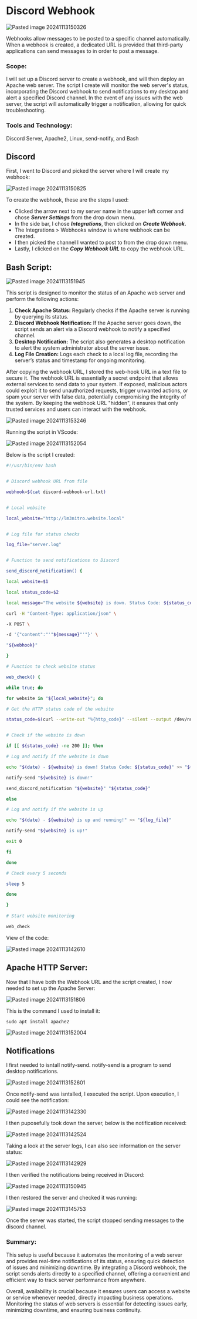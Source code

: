# Discord Webhook

![Pasted image 20241113150326](https://github.com/user-attachments/assets/e88053d0-39a4-4e90-8b1d-cf92f111307d)

Webhooks allow messages to be posted to a specific channel automatically. When a webhook is created, a dedicated URL is provided that third-party applications can send messages to in order to post a message.

### Scope: 

I will set up a Discord server to create a webhook, and will then deploy an Apache web server. The script I create will monitor the web server's status, incorporating the Discord webhook to send notifications to my desktop and alert a specified Discord channel. In the event of any issues with the web server, the script will automatically trigger a notification, allowing for quick troubleshooting. 

### Tools and Technology:
Discord Server, Apache2, Linux, send-notify, and Bash

## Discord

First, I went to Discord and picked the server where I will create my webhook: 

![Pasted image 20241113150825](https://github.com/user-attachments/assets/069b0973-a214-43d1-98f1-e149b68fa571)

To create the webhook, these are the steps I used: 
+ Clicked the arrow next to my server name in the upper left corner and chose ***Server Settings*** from the drop down menu.
+ In the side bar, I chose ***Integrations***, then clicked on ***Create Webhook***.
+ The Integrations > Webhooks window is where webhook can be created.
+ I then picked the channel I wanted to post to from the drop down menu.
+ Lastly, I clicked on the ***Copy Webhook URL*** to copy the webhook URL.

## Bash Script:

![Pasted image 20241113151945](https://github.com/user-attachments/assets/26a5668c-75d0-4f23-a9fd-0bd85a62467e)

This script is designed to monitor the status of an Apache web server and perform the following actions:

1. **Check Apache Status:** Regularly checks if the Apache server is running by querying its status.
2. **Discord Webhook Notification:** If the Apache server goes down, the script sends an alert via a Discord webhook to notify a specified channel.
3. **Desktop Notification:** The script also generates a desktop notification to alert the system administrator about the server issue.
4. **Log File Creation:** Logs each check to a local log file, recording the server’s status and timestamp for ongoing monitoring.

After copying the webhook URL, I stored the web-hook URL in a text file to secure it. The webhook URL is essentially a secret endpoint that allows external services to send data to your system. If exposed, malicious actors could exploit it to send unauthorized requests, trigger unwanted actions, or spam your server with false data, potentially compromising the integrity of the system. By keeping the webhook URL "hidden", it ensures that only trusted services and users can interact with the webhook.

![Pasted image 20241113153246](https://github.com/user-attachments/assets/ff5b466c-0715-4512-8a3d-54300e1abfeb)

Running the script in VScode:

![Pasted image 20241113152054](https://github.com/user-attachments/assets/6c272588-0f11-40b7-b360-3f6f2d3801fb)

Below is the script I created:

```bash
#!/usr/bin/env bash


# Discord webhook URL from file

webhook=$(cat discord-webhook-url.txt)


# Local website

local_website="http://lm3nitro.website.local"


# Log file for status checks

log_file="server.log"


# Function to send notifications to Discord

send_discord_notification() {

local website=$1

local status_code=$2

local message="The website ${website} is down. Status Code: ${status_code}"

curl -H "Content-Type: application/json" \

-X POST \

-d '{"content":"'"${message}"'"}' \

"${webhook}"

}

# Function to check website status

web_check() {

while true; do

for website in "${local_website}"; do

# Get the HTTP status code of the website

status_code=$(curl --write-out "%{http_code}" --silent --output /dev/null -L "${website}")


# Check if the website is down

if [[ ${status_code} -ne 200 ]]; then

# Log and notify if the website is down

echo "$(date) - ${website} is down! Status Code: ${status_code}" >> "${log_file}"

notify-send "${website} is down!"

send_discord_notification "${website}" "${status_code}"

else

# Log and notify if the website is up

echo "$(date) - ${website} is up and running!" >> "${log_file}"

notify-send "${website} is up!"

exit 0

fi

done

# Check every 5 seconds

sleep 5

done

}
  
# Start website monitoring

web_check
```

View of the code:

![Pasted image 20241113142610](https://github.com/user-attachments/assets/59974cb0-a187-4cb7-a127-1f47b6b58bbe)

## Apache HTTP Server:

Now that I have both the Webhook URL and the script created, I now needed to set up the Apache Server:

![Pasted image 20241113151806](https://github.com/user-attachments/assets/ce7185df-7f7a-4c06-9bef-837feb581261)

This is the command I used to install it:

``` 
sudo apt install apache2
```

![Pasted image 20241113152004](https://github.com/user-attachments/assets/5685f5a8-f43d-4757-913c-b25a3ce8d8f3)

## Notifications 

I first needed to isntall notify-send. notify-send is a program to send desktop notifications.

![Pasted image 20241113152601](https://github.com/user-attachments/assets/9a2d0c7a-d979-4527-9545-c1299e4024cd)

Once notify-send was isntalled, I executed the script. Upon execution, I could see the notification:

![Pasted image 20241113142330](https://github.com/user-attachments/assets/ac1485bc-d297-4c17-8448-cdc1e09fd939)

I then puposefully took down the server, below is the notification received:

![Pasted image 20241113142524](https://github.com/user-attachments/assets/6c796019-6723-4256-85f1-894b4a51254b)

Taking a look at the server logs, I can also see information on the server status:

![Pasted image 20241113142929](https://github.com/user-attachments/assets/a7149271-550f-4c03-bca5-efec1ba70ef5)

I then verified the notifications being received in Discord:

![Pasted image 20241113150945](https://github.com/user-attachments/assets/6c7b43c6-2eac-420b-b07b-8e949f1f1ed4)

I then restored the server and checked it was running: 

![Pasted image 20241113145753](https://github.com/user-attachments/assets/34f21b1e-5b26-4d22-be20-ab069cf6a3cd)

Once the server was started, the script stopped sending messages to the discord channel.

### Summary: 

This setup is useful because it automates the monitoring of a web server and provides real-time notifications of its status, ensuring quick detection of issues and minimizing downtime. By integrating a Discord webhook, the script sends alerts directly to a specified channel, offering a convenient and efficient way to track server performance from anywhere. 

Overall, availability is crucial because it ensures users can access a website or service whenever needed, directly impacting business operations. Monitoring the status of web servers is essential for detecting issues early, minimizing downtime, and ensuring business continuity.
